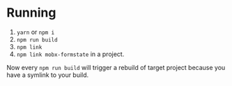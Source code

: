# Running

1. `yarn` or `npm i`
2. `npm run build`
3. `npm link`
4. `npm link mobx-formstate` in a project.

Now every `npm run build` will trigger a rebuild of target project because you have a symlink to your build.
